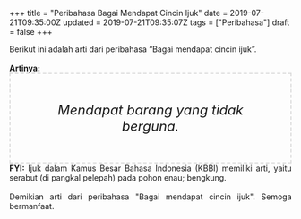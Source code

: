 +++
title = "Peribahasa Bagai Mendapat Cincin Ijuk"
date = 2019-07-21T09:35:00Z
updated = 2019-07-21T09:35:07Z
tags = ["Peribahasa"]
draft = false
+++

<div dir="ltr" style="text-align: left;" trbidi="on"><div style="text-align: justify;">Berikut ini adalah arti dari peribahasa “Bagai mendapat cincin ijuk”.</div><br /><div style="text-align: justify;"><b>Artinya:</b></div><div style="border: 2px dashed #ddd; font-size: 24px; height: auto; margin: 0 auto; padding: 50px; text-align: center; width: auto;"><i>Mendapat barang yang tidak berguna.</i></div><div style="text-align: justify;"><b>FYI:</b> Ijuk dalam Kamus Besar Bahasa Indonesia (KBBI) memiliki arti, yaitu serabut (di pangkal pelepah) pada pohon enau; bengkung.<br /><br /></div><div style="text-align: justify;">Demikian arti dari peribahasa "Bagai mendapat cincin ijuk". Semoga bermanfaat.</div></div>
